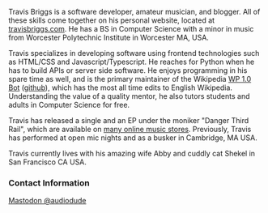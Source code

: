 Travis Briggs is a software developer, amateur musician, and blogger. All of these skills come together on his personal website, located at [travisbriggs.com](https://travisbriggs.com). He has a BS in Computer Science with a minor in music from Worcester Polytechnic Institute in Worcester MA, USA.

Travis specializes in developing software using frontend technologies such as HTML/CSS and Javascript/Typescript. He reaches for Python when he has to build APIs or server side software. He enjoys programming in his spare time as well, and is the primary maintainer of the Wikipedia [WP 1.0 Bot](https://en.wikipedia.org/wiki/User:WP_1.0_bot) ([github](https://github.com/openzim/wp1)), which has the most all time edits to English Wikipedia. Understanding the value of a quality mentor, he also tutors students and adults in Computer Science for free.

Travis has released a single and an EP under the moniker "Danger Third Rail", which are available on [many online music stores](https://dangerthirdrail.com). Previously, Travis has performed at open mic nights and as a busker in Cambridge, MA USA.

Travis currently lives with his amazing wife Abby and cuddly cat Shekel in San Francisco CA USA.

### Contact Information
<a rel="me" href="https://sfba.social/@audiodude">Mastodon @audiodude</a>

<!--
**audiodude/audiodude** is a ✨ _special_ ✨ repository because its `README.md` (this file) appears on your GitHub profile.
-->
